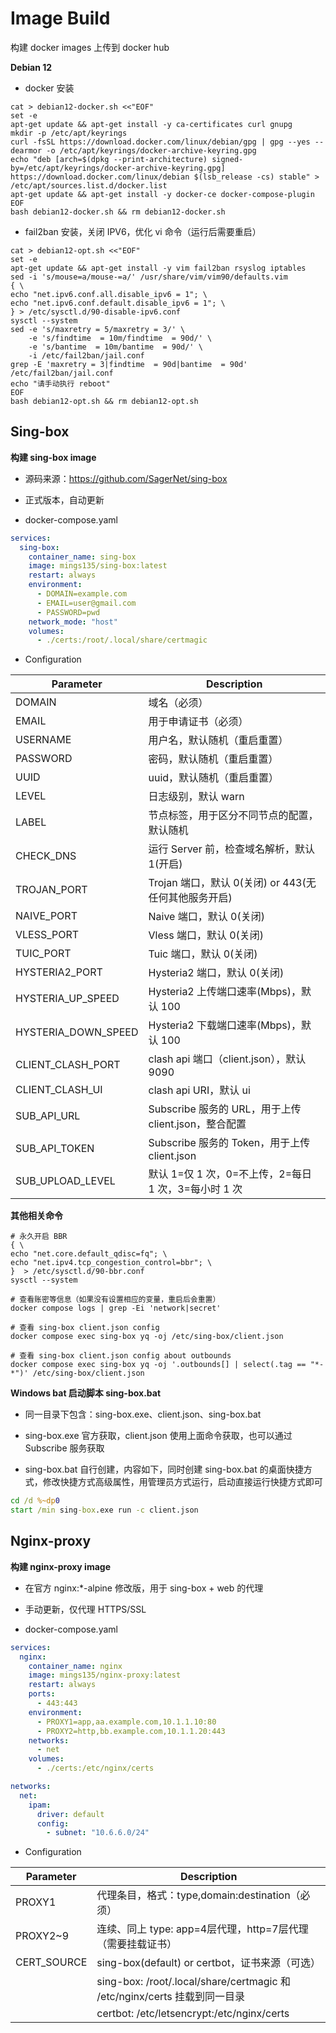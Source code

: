 # Image Build

构建 docker images 上传到 docker hub



**Debian 12**

- docker 安装

```shell
cat > debian12-docker.sh <<"EOF"
set -e
apt-get update && apt-get install -y ca-certificates curl gnupg
mkdir -p /etc/apt/keyrings
curl -fsSL https://download.docker.com/linux/debian/gpg | gpg --yes --dearmor -o /etc/apt/keyrings/docker-archive-keyring.gpg
echo "deb [arch=$(dpkg --print-architecture) signed-by=/etc/apt/keyrings/docker-archive-keyring.gpg] https://download.docker.com/linux/debian $(lsb_release -cs) stable" > /etc/apt/sources.list.d/docker.list
apt-get update && apt-get install -y docker-ce docker-compose-plugin
EOF
bash debian12-docker.sh && rm debian12-docker.sh
```



- fail2ban 安装，关闭 IPV6，优化 vi 命令（运行后需要重启）

```shell
cat > debian12-opt.sh <<"EOF"
set -e
apt-get update && apt-get install -y vim fail2ban rsyslog iptables
sed -i 's/mouse=a/mouse-=a/' /usr/share/vim/vim90/defaults.vim
{ \
echo "net.ipv6.conf.all.disable_ipv6 = 1"; \
echo "net.ipv6.conf.default.disable_ipv6 = 1"; \
} > /etc/sysctl.d/90-disable-ipv6.conf
sysctl --system
sed -e 's/maxretry = 5/maxretry = 3/' \
    -e 's/findtime  = 10m/findtime  = 90d/' \
    -e 's/bantime  = 10m/bantime  = 90d/' \
    -i /etc/fail2ban/jail.conf
grep -E 'maxretry = 3|findtime  = 90d|bantime  = 90d' /etc/fail2ban/jail.conf
echo "请手动执行 reboot"
EOF
bash debian12-opt.sh && rm debian12-opt.sh
```



## Sing-box

**构建 sing-box image**

- 源码来源：https://github.com/SagerNet/sing-box
- 正式版本，自动更新

- docker-compose.yaml

```yaml
services:
  sing-box:
    container_name: sing-box
    image: mings135/sing-box:latest
    restart: always
    environment:
      - DOMAIN=example.com
      - EMAIL=user@gmail.com
      - PASSWORD=pwd
    network_mode: "host"
    volumes:
      - ./certs:/root/.local/share/certmagic
```



- Configuration

| **Parameter**       | **Description**                                      |
| ------------------- | ---------------------------------------------------- |
| DOMAIN              | 域名（必须）                                         |
| EMAIL               | 用于申请证书（必须）                                 |
| USERNAME            | 用户名，默认随机（重启重置）                         |
| PASSWORD            | 密码，默认随机（重启重置）                           |
| UUID                | uuid，默认随机（重启重置）                           |
| LEVEL               | 日志级别，默认 warn                                  |
| LABEL               | 节点标签，用于区分不同节点的配置，默认随机           |
| CHECK_DNS           | 运行 Server 前，检查域名解析，默认 1(开启)           |
| TROJAN_PORT         | Trojan 端口，默认 0(关闭) or 443(无任何其他服务开启) |
| NAIVE_PORT          | Naive 端口，默认 0(关闭)                             |
| VLESS_PORT          | Vless 端口，默认 0(关闭)                             |
| TUIC_PORT           | Tuic 端口，默认 0(关闭)                              |
| HYSTERIA2_PORT      | Hysteria2 端口，默认 0(关闭)                         |
| HYSTERIA_UP_SPEED   | Hysteria2 上传端口速率(Mbps)，默认 100               |
| HYSTERIA_DOWN_SPEED | Hysteria2 下载端口速率(Mbps)，默认 100               |
| CLIENT_CLASH_PORT   | clash api 端口（client.json），默认 9090             |
| CLIENT_CLASH_UI     | clash api URI，默认 ui                               |
| SUB_API_URL         | Subscribe 服务的 URL，用于上传 client.json，整合配置 |
| SUB_API_TOKEN       | Subscribe 服务的 Token，用于上传 client.json         |
| SUB_UPLOAD_LEVEL    | 默认 1=仅 1 次，0=不上传，2=每日 1 次，3=每小时 1 次 |



**其他相关命令**

```shell
# 永久开启 BBR
{ \
echo "net.core.default_qdisc=fq"; \
echo "net.ipv4.tcp_congestion_control=bbr"; \
}  > /etc/sysctl.d/90-bbr.conf
sysctl --system

# 查看账密等信息（如果没有设置相应的变量，重启后会重置）
docker compose logs | grep -Ei 'network|secret'

# 查看 sing-box client.json config
docker compose exec sing-box yq -oj /etc/sing-box/client.json

# 查看 sing-box client.json config about outbounds
docker compose exec sing-box yq -oj '.outbounds[] | select(.tag == "*-*")' /etc/sing-box/client.json
```



**Windows bat  启动脚本 sing-box.bat**

- 同一目录下包含：sing-box.exe、client.json、sing-box.bat
- sing-box.exe 官方获取，client.json 使用上面命令获取，也可以通过 Subscribe 服务获取

- sing-box.bat 自行创建，内容如下，同时创建 sing-box.bat 的桌面快捷方式，修改快捷方式高级属性，用管理员方式运行，启动直接运行快捷方式即可

 ```bat
 cd /d %~dp0
 start /min sing-box.exe run -c client.json
 ```



## Nginx-proxy

**构建 nginx-proxy image**

- 在官方 nginx:*-alpine 修改版，用于 sing-box + web 的代理

- 手动更新，仅代理 HTTPS/SSL

- docker-compose.yaml

```yaml
services:
  nginx:
    container_name: nginx
    image: mings135/nginx-proxy:latest
    restart: always
    ports:
      - 443:443
    environment:
      - PROXY1=app,aa.example.com,10.1.1.10:80
      - PROXY2=http,bb.example.com,10.1.1.20:443
    networks:
      - net
    volumes:
      - ./certs:/etc/nginx/certs

networks:
  net:
    ipam:
      driver: default
      config:
        - subnet: "10.6.6.0/24"
```



- Configuration

| **Parameter** | **Description**                                              |
| ------------- | ------------------------------------------------------------ |
| PROXY1        | 代理条目，格式：type,domain:destination（必须）              |
| PROXY2~9      | 连续、同上            type: app=4层代理，http=7层代理（需要挂载证书） |
| CERT_SOURCE   | sing-box(default) or certbot，证书来源（可选）               |
|               | sing-box: /root/.local/share/certmagic 和 /etc/nginx/certs 挂载到同一目录 |
|               | certbot: /etc/letsencrypt:/etc/nginx/certs                   |

